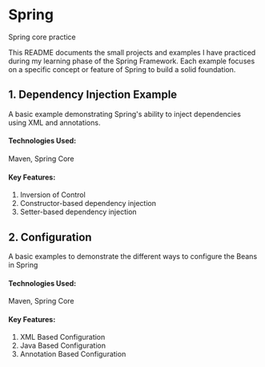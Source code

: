 # Spring
Spring core practice

This README documents the small projects and examples I have practiced during my learning phase of the Spring Framework. Each example focuses on a specific concept or feature of Spring to build a solid foundation.

## 1. Dependency Injection Example
A basic example demonstrating Spring's ability to inject dependencies using XML and annotations.

#### Technologies Used:
Maven, Spring Core

#### Key Features:
1. Inversion of Control
2. Constructor-based dependency injection
3. Setter-based dependency injection


## 2. Configuration
A basic examples to demonstrate the different ways to configure the Beans in Spring

#### Technologies Used:
Maven, Spring Core

#### Key Features:
1. XML Based Configuration
2. Java Based Configuration
3. Annotation Based Configuration
